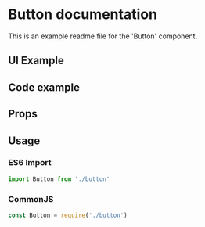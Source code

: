 # Button documentation

This is an example readme file for the 'Button' component.

## UI Example

<!-- STORY -->

## Code example

<!-- SOURCE -->

## Props

<!-- PROPS -->

## Usage

### ES6 Import
```js
import Button from './button'
```

### CommonJS

```js
const Button = require('./button')
